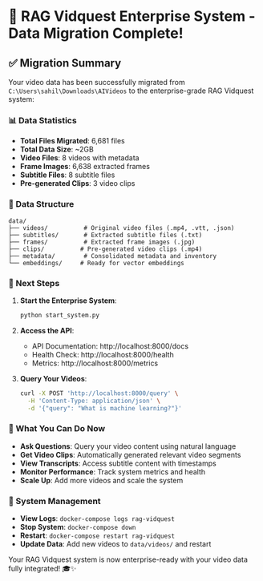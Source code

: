 # 🎉 RAG Vidquest Enterprise System - Data Migration Complete!

## ✅ Migration Summary

Your video data has been successfully migrated from `C:\Users\sahil\Downloads\AIVideos` to the enterprise-grade RAG Vidquest system:

### 📊 Data Statistics
- **Total Files Migrated**: 6,681 files
- **Total Data Size**: ~2GB
- **Video Files**: 8 videos with metadata
- **Frame Images**: 6,638 extracted frames
- **Subtitle Files**: 8 subtitle files
- **Pre-generated Clips**: 3 video clips

### 📁 Data Structure
```
data/
├── videos/          # Original video files (.mp4, .vtt, .json)
├── subtitles/       # Extracted subtitle files (.txt)
├── frames/          # Extracted frame images (.jpg)
├── clips/          # Pre-generated video clips (.mp4)
├── metadata/        # Consolidated metadata and inventory
└── embeddings/     # Ready for vector embeddings
```

### 🚀 Next Steps

1. **Start the Enterprise System**:
   ```bash
   python start_system.py
   ```

2. **Access the API**:
   - API Documentation: http://localhost:8000/docs
   - Health Check: http://localhost:8000/health
   - Metrics: http://localhost:8000/metrics

3. **Query Your Videos**:
   ```bash
   curl -X POST 'http://localhost:8000/query' \
     -H 'Content-Type: application/json' \
     -d '{"query": "What is machine learning?"}'
   ```

### 🎯 What You Can Do Now

- **Ask Questions**: Query your video content using natural language
- **Get Video Clips**: Automatically generated relevant video segments
- **View Transcripts**: Access subtitle content with timestamps
- **Monitor Performance**: Track system metrics and health
- **Scale Up**: Add more videos and scale the system

### 🔧 System Management

- **View Logs**: `docker-compose logs rag-vidquest`
- **Stop System**: `docker-compose down`
- **Restart**: `docker-compose restart rag-vidquest`
- **Update Data**: Add new videos to `data/videos/` and restart

Your RAG Vidquest system is now enterprise-ready with your video data fully integrated! 🎓✨
